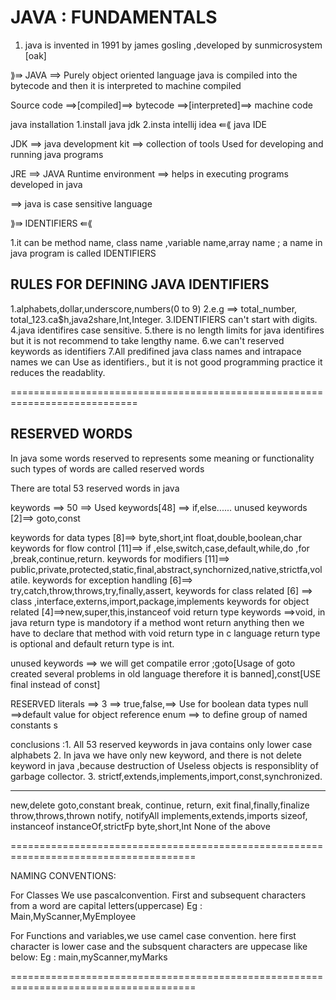 #   JAVA  : FUNDAMENTALS                 

1. java is invented in 1991  by james gosling ,developed by sunmicrosystem  [oak]

⟫⇛ JAVA ==> Purely object oriented language
java is compiled into the bytecode and then it is interpreted to machine compiled

Source code ==>[compiled]==> bytecode ==>[interpreted]==> machine code

java installation
1.install java jdk
2.insta intellij idea ⇚⟪ java IDE

JDK ==>  java development kit ==> collection of tools Used for developing and 
running java programs

JRE ==> JAVA Runtime environment ==> helps in executing programs developed in java

==> java is case sensitive language

⟫⇛ IDENTIFIERS ⇚⟪

1.it can be method name, class name ,variable name,array name ; a name in java program is called IDENTIFIERS

## RULES FOR DEFINING  JAVA IDENTIFIERS

1.alphabets,dollar,underscore,numbers(0 to 9)
2.e.g ==> total_number, total_123.ca$h,java2share,Int,Integer.
3.IDENTIFIERS can't start with digits.
4.java identifires case sensitive.
5.there is no length limits for java identifires but it is not recommend to take lengthy name.
6.we can't reserved keywords as identifiers
7.All predifined java class names and intrapace names we can Use as identifiers.,
 but it is not good programming practice it reduces the readablity.

============================================================================

##         RESERVED WORDS                       

In java some words reserved to represents some meaning or functionality such types of words 
are called reserved words

There are total 53 reserved words in java

keywords ==> 50 ==> Used keywords[48] ==> if,else......
                    unused keywords [2]==> goto,const

keywords for data types   [8]==> byte,short,int float,double,boolean,char
keywords for flow control [11]==> if ,else,switch,case,default,while,do ,for ,break,continue,return.
keywords for modifiers    [11]==> public,private,protected,static,final,abstract,synchornized,native,strictfa,volatile.
keywords for exception handling [6]==> try,catch,throw,throws,try,finally,assert,
keywords for class related   [6] ==> class ,interface,externs,import,package,implements
keywords for object related    [4]==>new,super,this,instanceof
void return type keywords      ==>void,
in java return type is mandotory if a method wont return anything then we have to declare that method with void return type
in c language return type is optional and default return type is int.


unused keywords ==> we will get compatile error ;goto[Usage of goto created several problems in old language therefore it is banned],const[USE final instead of const]


RESERVED literals ==> 3 ==> true,false,==> Use for boolean data types
                            null ==>default value for object reference
enum ==> to define group of named constants s


conclusions :1. All 53 reserved keywords in java contains only lower case alphabets
             2. In java we have only new keyword, and there is not delete keyword in java ,because destruction of Useless objects is responsiblity of garbage collector.
             3. strictf,extends,implements,import,const,synchronized.

-------------------------------------------------------------------------------

new,delete
goto,constant
break, continue, return, exit
final,finally,finalize
throw,throws,thrown
notify, notifyAll
implements,extends,imports
sizeof, instanceof
instanceOf,strictFp
byte,short,lnt
None of the above

======================================================================================

NAMING CONVENTIONS: 

For Classes We use pascalconvention. First and subsequent characters from a word are capital letters(uppercase)
Eg : Main,MyScanner,MyEmployee

For Functions and variables,we use camel case convention.
here first character is lower case and the subsquent characters are uppecase like below:
Eg : main,myScanner,myMarks

======================================================================================






























